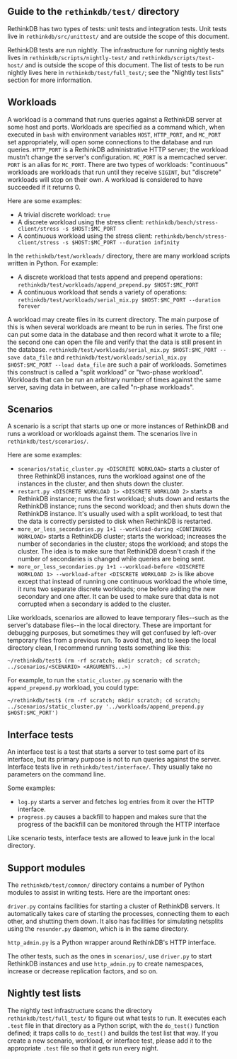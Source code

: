 Guide to the `rethinkdb/test/` directory
---------------------------------------

RethinkDB has two types of tests: unit tests and integration tests. Unit tests
live in `rethinkdb/src/unittest/` and are outside the scope of this document.

RethinkDB tests are run nightly. The infrastructure for running nightly tests
lives in `rethinkdb/scripts/nightly-test/` and `rethinkdb/scripts/test-host/`
and is outside the scope of this document. The list of tests to be run nightly
lives here in `rethinkdb/test/full_test/`; see the "Nightly test lists" section
for more information.

Workloads
---------

A workload is a command that runs queries against a RethinkDB server at some
host and ports. Workloads are specified as a command which, when executed in
`bash` with environment variables `HOST`, `HTTP_PORT`, and `MC_PORT` set
appropriately, will open some connections to the database and run queries.
`HTTP_PORT` is a RethinkDB administrative HTTP server; the workload mustn't
change the server's configuration. `MC_PORT` is a memcached server. `PORT` is an
alias for `MC_PORT`. There are two types of workloads: "continuous" workloads
are workloads that run until they receive `SIGINT`, but "discrete" workloads
will stop on their own. A workload is considered to have succeeded if it returns
0.

Here are some examples:
* A trivial discrete workload: 
    `true`
* A discrete workload using the stress client:
    `rethinkdb/bench/stress-client/stress -s $HOST:$MC_PORT`
* A continuous workload using the stress client:
    `rethinkdb/bench/stress-client/stress -s $HOST:$MC_PORT --duration infinity`

In the `rethinkdb/test/workloads/` directory, there are many workload scripts
written in Python. For example:
* A discrete workload that tests append and prepend operations:
    `rethinkdb/test/workloads/append_prepend.py $HOST:$MC_PORT`
* A continuous workload that sends a variety of operations:
    `rethinkdb/test/workloads/serial_mix.py $HOST:$MC_PORT --duration forever`

A workload may create files in its current directory. The main purpose of this
is when several workloads are meant to be run in series. The first one can put
some data in the database and then record what it wrote to a file; the second
one can open the file and verify that the data is still present in the database.
`rethinkdb/test/workloads/serial_mix.py $HOST:$MC_PORT --save data_file` and
`rethinkdb/test/workloads/serial_mix.py $HOST:$MC_PORT --load data_file` are
such a pair of workloads. Sometimes this construct is called a "split workload"
or "two-phase workload". Workloads that can be run an arbitrary number of times
against the same server, saving data in between, are called "n-phase workloads".

Scenarios
---------

A scenario is a script that starts up one or more instances of RethinkDB and
runs a workload or workloads against them. The scenarios live in
`rethinkdb/test/scenarios/`.

Here are some examples:
* `scenarios/static_cluster.py <DISCRETE WORKLOAD>` starts a cluster of three
    RethinkDB instances, runs the workload against one of the instances in the
    cluster, and then shuts down the cluster.
* `restart.py <DISCRETE WORKLOAD 1> <DISCRETE WORKLOAD 2>` starts a RethinkDB
    instance; runs the first workload; shuts down and restarts the RethinkDB
    instance; runs the second workload; and then shuts down the RethinkDB
    instance. It's usually used with a split workload, to test that the data is
    correctly persisted to disk when RethinkDB is restarted.
* `more_or_less_secondaries.py 1+1 --workload-during <CONTINUOUS WORKLOAD>` starts
    a RethinkDB cluster; starts the workload; increases the number of
    secondaries in the cluster; stops the workload; and stops the cluster. The
    idea is to make sure that RethinkDB doesn't crash if the number of
    secondaries is changed while queries are being sent.
* `more_or_less_secondaries.py 1+1 --workload-before <DISCRETE WORKLOAD 1> --workload-after <DISCRETE WORKLOAD 2>` is
    like above except that instead of running one continuous workload the whole
    time, it runs two separate discrete workloads; one before adding the new
    secondary and one after. It can be used to make sure that data is not
    corrupted when a secondary is added to the cluster.

Like workloads, scenarios are allowed to leave temporary files--such as the
server's database files--in the local directory. These are important for
debugging purposes, but sometimes they will get confused by left-over temporary
files from a previous run. To avoid that, and to keep the local directory clean,
I recommend running tests something like this:

    ~/rethinkdb/test$ (rm -rf scratch; mkdir scratch; cd scratch; ../scenarios/<SCENARIO> <ARGUMENTS...>)

For example, to run the `static_cluster.py` scenario with the
`append_prepend.py` workload, you could type:

    ~/rethinkdb/test$ (rm -rf scratch; mkdir scratch; cd scratch; ../scenarios/static_cluster.py '../workloads/append_prepend.py $HOST:$MC_PORT')

Interface tests
---------------

An interface test is a test that starts a server to test some part of its
interface, but its primary purpose is not to run queries against the server.
Interface tests live in `rethinkdb/test/interface/`. They usually take no
parameters on the command line.

Some examples:
* `log.py` starts a server and fetches log entries from it over the HTTP
    interface.
* `progress.py` causes a backfill to happen and makes sure that the progress of
    the backfill can be monitored through the HTTP interface

Like scenario tests, interface tests are allowed to leave junk in the local
directory.

Support modules
---------------

The `rethinkdb/test/common/` directory contains a number of Python modules to
assist in writing tests. Here are the important ones:

`driver.py` contains facilities for starting a cluster of RethinkDB servers. It
automatically takes care of starting the processes, connecting them to each
other, and shutting them down. It also has facilities for simulating netsplits
using the `resunder.py` daemon, which is in the same directory.

`http_admin.py` is a Python wrapper around RethinkDB's HTTP interface.

The other tests, such as the ones in `scenarios/`, use `driver.py` to start
RethinkDB instances and use `http_admin.py` to create namespaces, increase or
decrease replication factors, and so on.

Nightly test lists
------------------

The nightly test infrastructure scans the directory `rethinkdb/test/full_test/`
to figure out what tests to run. It executes each `.test` file in that directory
as a Python script, with the `do_test()` function defined; it traps calls to
`do_test()` and builds the test list that way. If you create a new scenario,
workload, or interface test, please add it to the appropriate `.test` file so
that it gets run every night.

